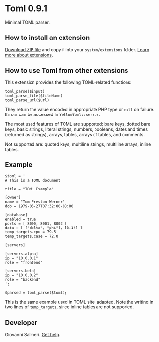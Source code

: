 # Toml 0.9.1

Minimal TOML parser.

## How to install an extension

[Download ZIP file](https://github.com/GiovanniSalmeri/yellow-toml/archive/refs/heads/main.zip) and copy it into your `system/extensions` folder. [Learn more about extensions](https://github.com/annaesvensson/yellow-update).

## How to use Toml from other extensions

This extension provides the following TOML-related functions:

`toml_parse($input)`  
`toml_parse_file($fileName)`  
`toml_parse_url($url)`  

They return the value encoded in appropriate PHP type or `null` on failure. Errors can be accessed in `YellowToml::$error`.

The most used features of TOML are supported: bare keys, dotted bare keys, basic strings, literal strings, numbers, booleans, dates and times (returned as strings), arrays, tables, arrays of tables, and comments.

Not supported are: quoted keys, multiline strings, multiline arrays, inline tables.

## Example

```
$toml = '
# This is a TOML document

title = "TOML Example"

[owner]
name = "Tom Preston-Werner"
dob = 1979-05-27T07:32:00-08:00

[database]
enabled = true
ports = [ 8000, 8001, 8002 ]
data = [ ["delta", "phi"], [3.14] ]
temp_targets.cpu = 79.5
temp_targets.case = 72.0

[servers]

[servers.alpha]
ip = "10.0.0.1"
role = "frontend"

[servers.beta]
ip = "10.0.0.2"
role = "backend"
';

$parsed = toml_parse($toml);
```

This is the same [example used in TOML site](https://toml.io/en/), adapted. Note the writing in two lines of `temp_targets`, since inline tables are not supported.

## Developer

Giovanni Salmeri. [Get help](https://datenstrom.se/yellow/help/).
